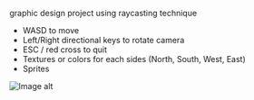 graphic design project using raycasting technique
- WASD to move
- Left/Right directional keys to rotate camera
- ESC / red cross to quit
- Textures or colors for each sides (North, South, West, East)
- Sprites

![Image alt](https://github.com/atweek/my_raycasting_on_c/raw/master/C:\Users\ramil\Documents/photo_2021-07-04_14-52-07.jpg)
